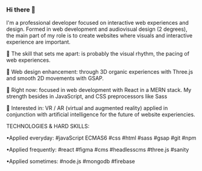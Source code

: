 ### Hi there 👋

<!--
**Alejandro-Candela/Alejandro-Candela** is a ✨ _special_ ✨ repository because its `README.md` (this file) appears on your GitHub profile.

Here are some ideas to get you started:

- 🔭 I’m currently working on ...
- 🌱 I’m currently learning ...
- 👯 I’m looking to collaborate on ...
- 🤔 I’m looking for help with ...
- 💬 Ask me about ...
- 📫 How to reach me: ...
- 😄 Pronouns: ...
- ⚡ Fun fact: ...
-->

I'm a professional developer focused on interactive web experiences and design. Formed in web development and audiovisual design (2 degrees), the main part of my role is to create websites where visuals and interactive experience are important.

🌟 The skill that sets me apart: is probably the visual rhythm, the pacing of web experiences.

🍄 Web design enhancement: through 3D organic experiences with Three.js and smooth 2D movements with GSAP.

🐾 Right now: focused in web development with React in a MERN stack. My strength besides in JavaScript, and CSS preprocessors like Sass

👀 Interested in: VR / AR (virtual and augmented reality) applied in conjunction with artificial intelligence for the future of website experiencies.



TECHNOLOGIES & HARD SKILLS:

•Applied everyday:
#javaScript ECMAS6 #css #html #sass #gsap #git #npm

•Applied frequently:
#react #figma #cms #headlesscms #three.js #sanity

•Applied sometimes:
#node.js #mongodb #firebase
